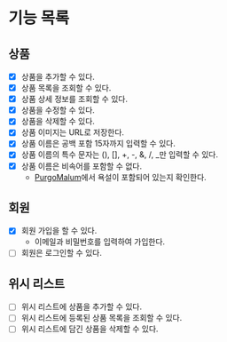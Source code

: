 # 기능 목록
## 상품
- [x] 상품을 추가할 수 있다.
- [x] 상품 목록을 조회할 수 있다.
- [x] 상품 상세 정보를 조회할 수 있다.
- [x] 상품을 수정할 수 있다.
- [x] 상품을 삭제할 수 있다.
- [x] 상품 이미지는 URL로 저장한다.
- [x] 상품 이름은 공백 포함 15자까지 입력할 수 있다.
- [x] 상품 이름의 특수 문자는 (), [], +, -, &, /, _만 입력할 수 있다.
- [x] 상품 이름은 비속어를 포함할 수 없다.
  - [PurgoMalum](https://www.purgomalum.com/)에서 욕설이 포함되어 있는지 확인한다.
## 회원
- [x] 회원 가입을 할 수 있다.
  - 이메일과 비밀번호를 입력하여 가입한다.
- [ ] 회원은 로그인할 수 있다.
## 위시 리스트
- [ ] 위시 리스트에 상품을 추가할 수 있다.
- [ ] 위시 리스트에 등록된 상품 목록을 조회할 수 있다.
- [ ] 위시 리스트에 담긴 상품을 삭제할 수 있다.
